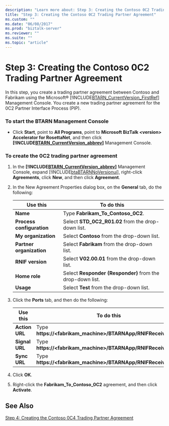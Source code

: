 ```yaml
---
description: "Learn more about: Step 3: Creating the Contoso 0C2 Trading Partner Agreement"
title: "Step 3: Creating the Contoso 0C2 Trading Partner Agreement"
ms.custom: ""
ms.date: "06/08/2017"
ms.prod: "biztalk-server"
ms.reviewer: ""
ms.suite: ""
ms.topic: "article"
---
```

# Step 3: Creating the Contoso 0C2 Trading Partner Agreement
In this step, you create a trading partner agreement between Contoso and Fabrikam using the Microsoft® [!INCLUDE[BTARN_CurrentVersion_FirstRef](../../includes/btarn-currentversion-firstref-md.md)] Management Console. You create a new trading partner agreement for the 0C2 Partner Interface Process (PIP).  

### To start the BTARN Management Console  

- Click **Start**, point to **All Programs**, point to **Microsoft BizTalk \<version\> Accelerator for RosettaNet**, and then click **[!INCLUDE[BTARN_CurrentVersion_abbrev](../../includes/btarn-currentversion-abbrev-md.md)]** Management Console.  

### To create the 0C2 trading partner agreement  

1. In the **[!INCLUDE[BTARN_CurrentVersion_abbrev](../../includes/btarn-currentversion-abbrev-md.md)]** Management Console, expand [!INCLUDE[btaBTARNNoVersionui](../../includes/btabtarnnoversionui-md.md)], right-click **Agreements**, click **New**, and then click **Agreement**.  

2. In the New Agreement Properties dialog box, on the **General** tab, do the following:  


   |         Use this          |                        To do this                         |
   |---------------------------|-----------------------------------------------------------|
   |         **Name**          |             Type **Fabrikam_To_Contoso_0C2**.             |
   | **Process configuration** |    Select **STD_0C2_R01.02** from the drop-down list.     |
   |    **My organization**    |        Select **Contoso** from the drop-down list.        |
   | **Partner organization**  |       Select **Fabrikam** from the drop-down list.        |
   |     **RNIF version**      |       Select **V02.00.01** from the drop-down list.       |
   |       **Home role**       | Select **Responder (Responder)** from the drop-down list. |
   |         **Usage**         |         Select **Test** from the drop-down list.          |


3. Click the **Ports** tab, and then do the following:  


   |    Use this    |                          To do this                           |
   |----------------|---------------------------------------------------------------|
   | **Action URL** | Type **https://<fabrikam_machine>/BTARNApp/RNIFReceive.aspx** |
   | **Signal URL** | Type **https://<fabrikam_machine>/BTARNApp/RNIFReceive.aspx** |
   |  **Sync URL**  | Type **https://<fabrikam_machine>/BTARNApp/RNIFReceive.aspx** |


4. Click **OK**.  

5. Right-click the **Fabrikam_To_Contoso_0C2** agreement, and then click **Activate**.  

## See Also  
 [Step 4: Creating the Contoso 0C4 Trading Partner Agreement](../../adapters-and-accelerators/accelerator-rosettanet/step-4-creating-the-contoso-0c4-trading-partner-agreement.md)
